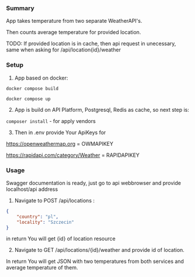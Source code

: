 ### Summary
App takes temperature from two separate WeatherAPI's. 

Then counts average temperature for provided location.

TODO: If provided location is in cache, then api request in unecessary, same when asking for /api/location{id}/weather

### Setup
1) App based on docker:

`docker compose build`

`docker compose up`

2) App is build on API Platform, Postgresql, Redis as cache, so next step is:

`composer install` - for apply vendors

3) Then in .env provide Your ApiKeys for 

https://openweathermap.org = OWMAPIKEY

https://rapidapi.com/category/Weather = RAPIDAPIKEY

### Usage
Swagger documentation is ready, just go to api webbrowser and provide localhost/api address

1) Navigate to POST /api/locations :

``` json
{
    "country": "pl",
    "locality": "Szczecin"
}
```
in return You will get {id} of location resource

2) Navigate to GET /api/locations/{id}/weather and provide id of location.

In return You will get JSON with two temperatures from both services and average temperature of them. 


